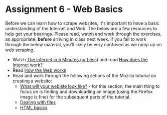 # Assignment 6 - Web Basics

Before we can learn how to scrape websites, it's important to have a basic understanding of the Internet and Web. The below are a few resources to help get your bearings. Please read, watch and work through the exercises, as appropriate, **before** arriving in class next week. If you fail to work through the below material, you'll likely be very confused as we ramp up on web scraping.

* Watch [The Internet in 5 Minutes (or Less)](https://www.youtube.com/watch?v=7_LPdttKXPc) and read [How does the Internet work?](https://developer.mozilla.org/en-US/docs/Learn/Common_questions/How_does_the_Internet_work)
* Read [How the Web works](https://developer.mozilla.org/en-US/docs/Learn/Getting_started_with_the_web/How_the_Web_works)
* Read and work through the following setions of the Mozilla tutorial on creating a website:
  * [What will your webiste look like?](https://developer.mozilla.org/en-US/docs/Learn/Getting_started_with_the_web/What_will_your_website_look_like) - for this section, the main thing to focus on is finding and downloading an image (using the Firefox image is fine) for the subsequent parts of the tutorial.
  * [Dealing with files](https://developer.mozilla.org/en-US/docs/Learn/Getting_started_with_the_web/Dealing_with_files)
  * [HTML basics](https://developer.mozilla.org/en-US/docs/Learn/Getting_started_with_the_web/HTML_basics)